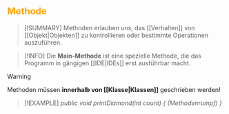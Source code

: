 ## <font color = "orange">Methode</font>

>[!SUMMARY]
>Methoden erlauben uns, das [[Verhalten]] von [[Objekt|Objekten]] zu kontrollieren oder bestimmte Operationen auszuführen.

>[!INFO]
>Die **Main-Methode** ist eine spezielle Methode, die das Programm in gängigen [[IDE|IDEs]] erst ausführbar macht.

>[!WARNING]
>Methoden müssen **innerhalb von [[Klasse|Klassen]]** geschrieben werden!

>[!EXAMPLE]
>*public void printDiamond(int count) {
>	(Methodenrumpf)
>	}*

